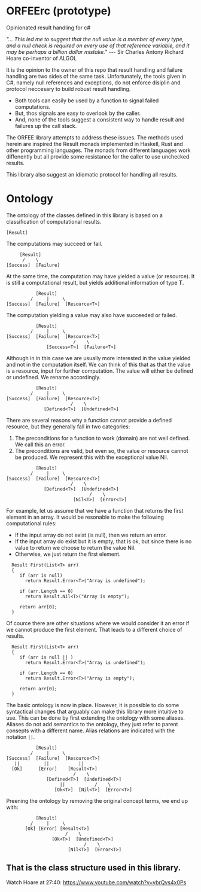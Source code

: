 # ORFEErc (prototype)
Opinionated result handling for c#

_"... This led me to suggest that the null value is a member of every type, and a null check is required on every use of that reference variable, and it may be perhaps a billion dollar mistake."_ --- Sir Charles Antony Richard Hoare co-inventor of ALGOL 

It is the opinion to the owner of this repo that result handling and failure handling are two sides of the same task.
Unfortunately, the tools given in C#, namely null references and exceptions, do not enforce disiplin and protocol neccesary to build robust result handling.

- Both tools can easily be used by a function to signal failed computations.
- But, thos signals are easy to overlook by the caller.
- And, none of the tools suggest a consistent way to handle result and failures up the call stack.

The ORFEE library attempts to address these issues.
The methods used herein are inspired the Result monads implemented in Haskell, Rust and other programming languages.
The monads from different languages work diffenently but all provide some resistance for the caller to use unchecked results.

This library also suggest an idiomatic protocol for handling all results.

# Ontology

The ontology of the classes defined in this library is based on a classification of computational results.

```
[Result]
```

The computations may succeed or fail.

```
     [Result]
      /    \
[Success]  [Failure]   
```
At the same time, the computation may have yielded a value (or resource). It is still a computational result, but yields additional information of type **T**.
```
           [Result]
         /     |     \
[Success]  [Failure]  [Resource<T>] 
```
The computation yielding a value may also have succeeded or failed.
```
           [Result]
         /     |     \
[Success]  [Failure]  [Resource<T>] 
                         /    \
               [Success<T>]  [Failure<T>]              
```
Although in in this case we are usually more interested in the value yielded and not in the computation itself.
We can think of this that as that the value is a resource, input for further computation.
The value will either be defined or undefined. We rename accordingly.
```
           [Result]
         /     |     \
[Success]  [Failure]  [Resource<T>] 
                        /    \
              [Defined<T>]  [Undefined<T>]              
```
There are several reasons why a function cannot provide a defined resource, but they generally fall in two categories:
1. The preconditions for a function to work (domain) are not well defined. We call this an error.
2. The preconditions are valid, but even so, the value or resource cannot be produced. We represent this with the exceptional value Nil.
```
           [Result]
         /     |     \
[Success]  [Failure]  [Resource<T>] 
                        /    \
              [Defined<T>]  [Undefined<T>]              
                               /    \
                         [Nil<T>]  [Error<T>]              
```
For example, let us assume that we have a function that returns the first element in an array.
It would be resonable to make the following computational rules:
- If the input array do not exist (is null), then we return an error.
- If the input array do exist but it is empty, that is ok, but since there is no value to return we choose to return the value Nil.
- Otherwise, we just return the first element.
```
  Result First(List<T> arr)
  {
     if (arr is null)
       return Result.Error<T>("Array is undefined");
       
     if (arr.Length == 0)
       return Result.Nil<T>("Array is empty");
       
     return arr[0];
  }
```
Of cource there are other situations where we would consider it an error if we cannot produce the first element.
That leads to a different choice of results.
```
  Result First(List<T> arr)
  {
     if (arr is null || )
       return Result.Error<T>("Array is undefined");
       
     if (arr.Length == 0)
       return Result.Error<T>("Array is empty");
       
     return arr[0];
  }
```
The basic ontology is now in place.
However, it is possible to do some syntactical changes that arguably can make this library more intuitive to use.
This can be done by first extending the ontology with some aliases. Aliases do not add semantics to the ontology, they just refer to parent consepts with a different name. Alias relations are indicated with the notation `||`.
```
           [Result]
         /     |     \
[Success]  [Failure]  [Resource<T>] 
   ||         ||           ||
  [Ok]      [Error]    [Result<T>] 
                         /    \
               [Defined<T>]  [Undefined<T>]              
                    ||           /    \
                  [Ok<T>]  [Nil<T>]  [Error<T>]              
```
Preening the ontology by removing the original concept terms, we end up with:
```
           [Result]
         /     |     \
       [Ok] [Error] [Result<T>] 
                      /    \
                 [Ok<T>]  [Undefined<T>]              
                             /    \
                       [Nil<T>]  [Error<T>]              
```
That is the class structure used in this library.
---
Watch Hoare at 27:40: https://www.youtube.com/watch?v=ybrQvs4x0Ps 
